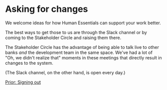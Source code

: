 # Asking for changes

We welcome ideas for how Human Essentials can support your work better.

The best ways to get those to us are through the Slack channel or by coming to the Stakeholder Circle and raising them there.

The Stakeholder Circle has the advantage of being able to talk live to other banks *and* the development team in the same space.   We've had a lot of "Oh, we didn't realize that" moments in these meetings that directly result in changes to the system.

(The Slack channel, on the other hand, is open every day.)

[Prior: Signing out](top_right_menu.md)